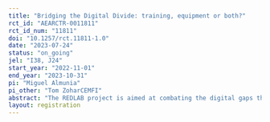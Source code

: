 ```yaml
---
title: "Bridging the Digital Divide: training, equipment or both?"
rct_id: "AEARCTR-0011811"
rct_id_num: "11811"
doi: "10.1257/rct.11811-1.0"
date: "2023-07-24"
status: "on_going"
jel: "I38, J24"
start_year: "2022-11-01"
end_year: "2023-10-31"
pi: "Miguel Almunia"
pi_other: "Tom ZoharCEMFI"
abstract: "The REDLAB project is aimed at combating the digital gaps that affect people receiving the Minimum Living Income (IMV) and the Canary Islands Insertion Benefit (PCI) between 45 and 65 years of age with a low level of education, which hinder their employability and their daily lives, making it impossible or limiting their access to rights. We will measure the impact of providing a tablet with an internet connection and digital skills training on labor market outcomes, social inclusion, and wellbeing. The randomized control trial will allocate 3000 individuals who are currently enrolled with the IMV or the PCI into three groups: one receiving the tablet with internet connection (treatment group 1), one receiving the tablet with internet connection and digital training (treatment group 2), and a pure control group that won’t receive anything. We expect the treatment will help participants overcome barriers they face to apply for welfare programs, jobs, increasing their labor force participation and job retention, and improving their quality of life and social inclusion."
layout: registration
---
```


